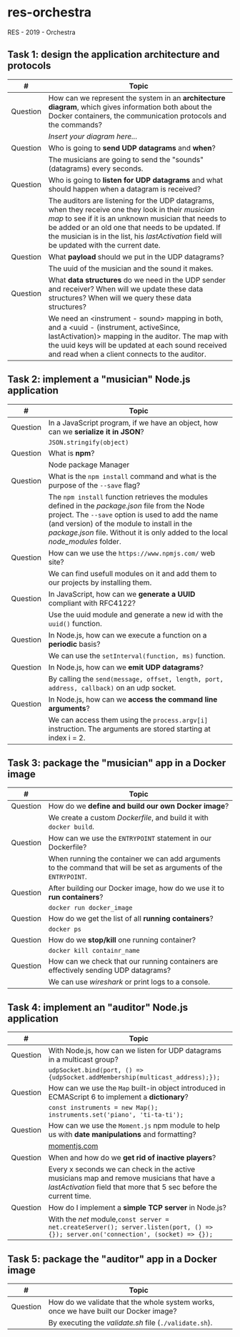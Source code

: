 # res-orchestra

RES - 2019 - Orchestra

## Task 1: design the application architecture and protocols

| #  | Topic |
| --- | --- |
|Question | How can we represent the system in an **architecture diagram**, which gives information both about the Docker containers, the communication protocols and the commands? |
| | *Insert your diagram here...* |
|Question | Who is going to **send UDP datagrams** and **when**? |
| | The musicians are going to send the "sounds" (datagrams) every seconds. |
|Question | Who is going to **listen for UDP datagrams** and what should happen when a datagram is received? |
| | The auditors are listening for the UDP datagrams, when they receive one they look in their *musician map* to see if it is an unknown musician that needs to be added or an old one that needs to be updated. If the musician is in the list, his *lastActivation* field will be updated with the current date. |
|Question | What **payload** should we put in the UDP datagrams? |
| | The uuid of the musician and the sound it makes. |
|Question | What **data structures** do we need in the UDP sender and receiver? When will we update these data structures? When will we query these data structures? |
| | We need an <instrument - sound> mapping in both, and a <uuid - (instrument, activeSince, lastActivation)> mapping in the auditor. The map with the uuid keys will be updated at each sound received and read when a client connects to the auditor. |

## Task 2: implement a "musician" Node.js application

| #  | Topic |
| ---  | --- |
|Question | In a JavaScript program, if we have an object, how can we **serialize it in JSON**? |
| | `JSON.stringify(object)`  |
|Question | What is **npm**?  |
| | Node package Manager  |
|Question | What is the `npm install` command and what is the purpose of the `--save` flag?  |
| | The `npm install` function retrieves the modules defined in the *package.json* file from the Node project. The `--save` option is used to add the name (and version) of the module to install in the *package.json* file. Without it is only added to the local *node_modules* folder. |
|Question | How can we use the `https://www.npmjs.com/` web site?  |
| | We can find usefull modules on it and add them to our projects by installing them. |
|Question | In JavaScript, how can we **generate a UUID** compliant with RFC4122? |
| | Use the uuid module and generate a new id with the `uuid()` function. |
|Question | In Node.js, how can we execute a function on a **periodic** basis? |
| | We can use the `setInterval(function, ms)` function. |
|Question | In Node.js, how can we **emit UDP datagrams**? |
| | By calling the `send(message, offset, length, port, address, callback)` on an udp socket. |
|Question | In Node.js, how can we **access the command line arguments**? |
| | We can access them using the `process.argv[i]` instruction. The arguments are stored starting at index i = 2. |

## Task 3: package the "musician" app in a Docker image

| #  | Topic |
| ---  | --- |
|Question | How do we **define and build our own Docker image**?|
| | We create a custom *Dockerfile*, and build it with `docker build`. |
|Question | How can we use the `ENTRYPOINT` statement in our Dockerfile?  |
| | When running the container we can add arguments to the command that will be set as arguments of the `ENTRYPOINT`. |
|Question | After building our Docker image, how do we use it to **run containers**?  |
| | `docker run docker_image` |
|Question | How do we get the list of all **running containers**?  |
| | `docker ps`  |
|Question | How do we **stop/kill** one running container?  |
| | `docker kill containr_name`  |
|Question | How can we check that our running containers are effectively sending UDP datagrams?  |
| | We can use *wireshark* or print logs to a console. |

## Task 4: implement an "auditor" Node.js application

| #  | Topic |
| ---  | ---  |
|Question | With Node.js, how can we listen for UDP datagrams in a multicast group? |
| | `udpSocket.bind(port, () => {udpSocket.addMembership(multicast_address);});`  |
|Question | How can we use the `Map` built-in object introduced in ECMAScript 6 to implement a **dictionary**?  |
| | `const instruments = new Map(); instruments.set('piano', 'ti-ta-ti');` |
|Question | How can we use the `Moment.js` npm module to help us with **date manipulations** and formatting?  |
| | [momentjs.com](https://momentjs.com/) |
|Question | When and how do we **get rid of inactive players**?  |
| | Every x seconds we can check in the active musicians map and remove musicians that have a *lastActivation* field that more that 5 sec before the current time. |
|Question | How do I implement a **simple TCP server** in Node.js?  |
| | With the *net* module,`const server = net.createServer(); server.listen(port, () => {}); server.on('connection', (socket) => {});` |

## Task 5: package the "auditor" app in a Docker image

| #  | Topic |
| ---  | --- |
|Question | How do we validate that the whole system works, once we have built our Docker image? |
| | By executing the *validate.sh* file (`./validate.sh`). |
